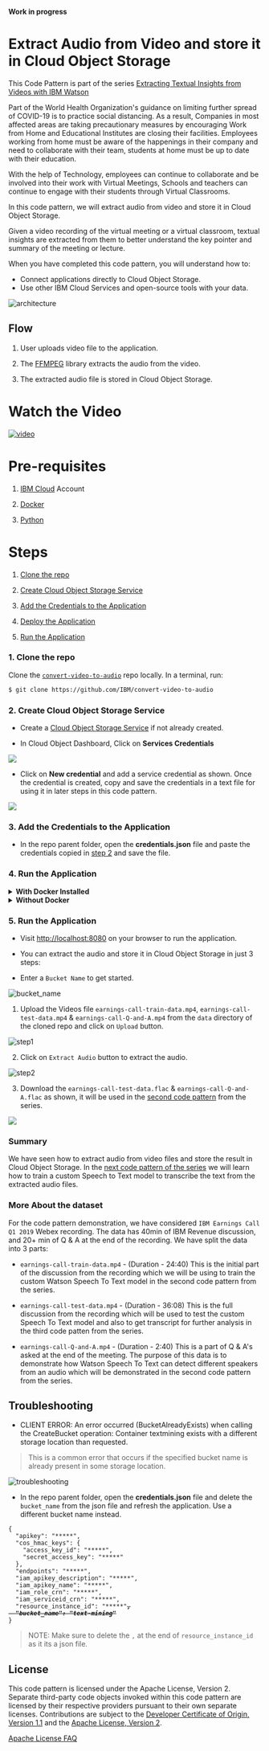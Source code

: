 **Work in progress**
# Extract Audio from Video and store it in Cloud Object Storage

This Code Pattern is part of the series [Extracting Textual Insights from Videos with IBM Watson]()

Part of the World Health Organization's guidance on limiting further spread of COVID-19 is to practice social distancing. As a result, Companies in most affected areas are taking precautionary measures by encouraging Work from Home and Educational Institutes are closing their facilities. Employees working from home must be aware of the happenings in their company and need to collaborate with their team, students at home must be up to date with their education.

With the help of Technology, employees can continue to collaborate and be involved into their work with Virtual Meetings, Schools and teachers can continue to engage with their students through Virtual Classrooms.

In this code pattern, we will extract audio from video and store it in Cloud Object Storage.

Given a video recording of the virtual meeting or a virtual classroom, textual insights are extracted from them to better understand the key pointer and summary of the meeting or lecture.

When you have completed this code pattern, you will understand how to:

* Connect applications directly to Cloud Object Storage.
* Use other IBM Cloud Services and open-source tools with your data.

<!--add an image in this path-->
![architecture](doc/source/images/architecture.png)

<!--Optionally, add flow steps based on the architecture diagram-->
## Flow

1. User uploads video file to the application.

2. The [FFMPEG](https://www.ffmpeg.org/) library extracts the audio from the video.

3. The extracted audio file is stored in Cloud Object Storage.

<!--Optionally, update this section when the video is created-->
# Watch the Video

[![video](https://img.youtube.com/vi/zbhDULZGJEE/0.jpg)](https://www.youtube.com/watch?v=zbhDULZGJEE)

# Pre-requisites

1. [IBM Cloud](https://cloud.ibm.com) Account

2. [Docker](https://www.docker.com/products/docker-desktop)

3. [Python](https://www.python.org/downloads/release/python-365/)

# Steps

1. [Clone the repo](#1-clone-the-repo)

2. [Create Cloud Object Storage Service](#2-create-cloud-object-storage-service)

3. [Add the Credentials to the Application](#3-add-the-credentials-to-the-application)

4. [Deploy the Application](#4-deploy-the-application)

5. [Run the Application](#5-run-the-application)


### 1. Clone the repo

Clone the [`convert-video-to-audio`](https://github.com/IBM/convert-video-to-audio) repo locally. In a terminal, run:

```bash
$ git clone https://github.com/IBM/convert-video-to-audio
```

### 2. Create Cloud Object Storage Service

- Create a [Cloud Object Storage Service](https://cloud.ibm.com/catalog/services/cloud-object-storage) if not already created.

- In Cloud Object Dashboard, Click on **Services Credentials**

![](doc/source/images/service-credentials.png)

- Click on **New credential** and add a service credential as shown. Once the credential is created, copy and save the credentials in a text file for using it in later steps in this code pattern.

![](doc/source/images/create-cos-credentials.gif)

### 3. Add the Credentials to the Application

- In the repo parent folder, open the **credentials.json** file and paste the credentials copied in [step 2](#2-create-cloud-object-storage-service) and save the file.

### 4. Run the Application

<details><summary><b>With Docker Installed</b></summary>

- change directory to repo parent folder :
    
```bash
$ cd convert-video-to-audio/
```

- Build the **Dockerfile** as follows :

```bash
$ docker image build -t convert-video-to-audio .
```

- once the dockerfile is built run the dockerfile as follows :

```bash
$ docker run -p 8080:8080 convert-video-to-audio
```

- The Application will be available on <http://localhost:8080>

</details>

<details><summary><b>Without Docker </b></summary>

- Install the **FFMPEG** library.

For Mac users run the following command:

```bash
$ brew install ffmpeg
```

Other platform users can refer to the [ffmpeg documentation](https://www.ffmpeg.org/download.html) to install the library.

- Install the python libraries as follows:

    - change directory to repo parent folder
    
    ```bash
    $ cd convert-video-to-audio/
    ```

    - use `python pip` to install the libraries

    ```bash
    $ pip install -r requirements.txt
    ```

- Finally run the application as follows:

```bash
$ python app.py
```

- The Application will be available on <http://localhost:8080>

</details>

### 5. Run the Application

- Visit  <http://localhost:8080> on your browser to run the application.

- You can extract the audio and store it in Cloud Object Storage in just 3 steps:

- Enter a `Bucket Name` to get started.

![bucket_name](doc/source/images/bucket-name.png)

1. Upload the Videos file `earnings-call-train-data.mp4`, `earnings-call-test-data.mp4` & `earnings-call-Q-and-A.mp4` from the `data` directory of the cloned repo and click on `Upload` button.

![step1](doc/source/images/step1.gif)

2. Click on `Extract Audio` button to extract the audio.

![step2](doc/source/images/step2.gif)

3. Download the `earnings-call-test-data.flac` & `earnings-call-Q-and-A.flac` as shown, it will be used in the [second code pattern](https://github.com/IBM/build-custom-stt-model-with-diarization) from the series.

![](doc/source/images/download-data.gif)

### Summary

We have seen how to extract audio from video files and store the result in Cloud Object Storage. In the [next code pattern of the series](https://github.com/IBM/build-custom-stt-model-with-diarization) we will learn how to train a custom Speech to Text model to transcribe the text from the extracted audio files.

### More About the dataset
For the code pattern demonstration, we have considered `IBM Earnings Call Q1 2019` Webex recording. The data has 40min of IBM Revenue discussion, and 20+ min of Q & A at the end of the recording. We have split the data into 3 parts:

- `earnings-call-train-data.mp4` - (Duration - 24:40)
This is the initial part of the discussion from the recording which we will be using to train the custom Watson Speech To Text model in the second code pattern from the series.

- `earnings-call-test-data.mp4` - (Duration - 36:08)
This is the full discussion from the recording which will be used to test the custom Speech To Text model and also to get transcript for further analysis in the third code patten from the series.

- `earnings-call-Q-and-A.mp4` - (Duration - 2:40)
This is a part of Q & A's asked at the end of the meeting. The purpose of this data is to demonstrate how Watson Speech To Text can detect different speakers from an audio which will be demonstrated in the second code pattern from the series.

## Troubleshooting

- CLIENT ERROR: An error occurred (BucketAlreadyExists) when calling the CreateBucket operation: Container textmining exists with a different storage location than requested.

>This is a common error that occurs if the specified bucket name is already present in some storage location.

![troubleshooting](doc/source/images/troubleshooting.png)

- In the repo parent folder, open the **credentials.json** file and delete the `bucket_name` from the json file and refresh the application. Use a different bucket name instead.

<pre><code>{
  "apikey": "*****",
  "cos_hmac_keys": {
    "access_key_id": "*****",
    "secret_access_key": "*****"
  },
  "endpoints": "*****",
  "iam_apikey_description": "*****",
  "iam_apikey_name": "*****",
  "iam_role_crn": "*****",
  "iam_serviceid_crn": "*****",
  "resource_instance_id": "*****"<b><i><s>,
  "bucket_name": "text-mining"</s></i></b>
}
</code></pre>

>NOTE: Make sure to delete the `,` at the end of `resource_instance_id` as it its a json file.

<!-- keep this -->
## License

This code pattern is licensed under the Apache License, Version 2. Separate third-party code objects invoked within this code pattern are licensed by their respective providers pursuant to their own separate licenses. Contributions are subject to the [Developer Certificate of Origin, Version 1.1](https://developercertificate.org/) and the [Apache License, Version 2](https://www.apache.org/licenses/LICENSE-2.0.txt).

[Apache License FAQ](https://www.apache.org/foundation/license-faq.html#WhatDoesItMEAN)
